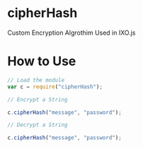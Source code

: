 # cipherHash
Custom Encryption Algrothim Used in IXO.js

# How to Use
``` javascript
// Load the module
var c = require("cipherHash");

// Encrypt a String

c.cipherHash("message", "password");

// Decrypt a String

c.cipherHash("message", "password");

```